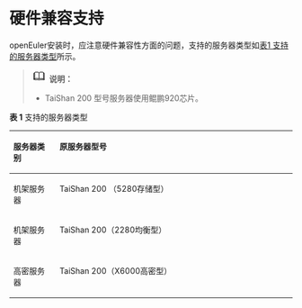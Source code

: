 # 硬件兼容支持<a name="ZH-CN_TOPIC_0183222649"></a>

openEuler安装时，应注意硬件兼容性方面的问题，支持的服务器类型如[表1 支持的服务器类型](#table1290416493212)所示。

>![](public_sys-resources/icon-note.gif) **说明：**   
>-   TaiShan 200 型号服务器使用鲲鹏920芯片。  

**表 1**  支持的服务器类型

<a name="table1290416493212"></a>
<table><thead align="left"><tr id="row290112491828"><th class="cellrowborder" valign="top" width="16.33%" id="mcps1.2.3.1.1"><p id="p690112493211"><a name="p690112493211"></a><a name="p690112493211"></a><strong id="b19928655101815"><a name="b19928655101815"></a><a name="b19928655101815"></a>服务器类别</strong></p>
</th>
<th class="cellrowborder" valign="top" width="83.67%" id="mcps1.2.3.1.2"><p id="p1290134912214"><a name="p1290134912214"></a><a name="p1290134912214"></a><strong id="b19929055101812"><a name="b19929055101812"></a><a name="b19929055101812"></a>原服务器型号</strong></p>
</th>
</tr>
</thead>
<tbody><tr id="row590318491422"><td class="cellrowborder" valign="top" width="16.33%" headers="mcps1.2.3.1.1 "><p id="p590211491211"><a name="p590211491211"></a><a name="p590211491211"></a>机架服务器</p>
</td>
<td class="cellrowborder" valign="top" width="83.67%" headers="mcps1.2.3.1.2 "><p id="p1892814177309"><a name="p1892814177309"></a><a name="p1892814177309"></a>TaiShan 200 （5280存储型）</p>
</td>
</tr>
<tr id="row199043498213"><td class="cellrowborder" valign="top" width="16.33%" headers="mcps1.2.3.1.1 "><p id="p590319496211"><a name="p590319496211"></a><a name="p590319496211"></a>机架服务器</p>
</td>
<td class="cellrowborder" valign="top" width="83.67%" headers="mcps1.2.3.1.2 "><p id="p354617288323"><a name="p354617288323"></a><a name="p354617288323"></a>TaiShan 200（2280均衡型）</p>
</td>
</tr>
<tr id="row7618918946"><td class="cellrowborder" valign="top" width="16.33%" headers="mcps1.2.3.1.1 "><p id="p17901045216"><a name="p17901045216"></a><a name="p17901045216"></a>高密服务器</p>
</td>
<td class="cellrowborder" valign="top" width="83.67%" headers="mcps1.2.3.1.2 "><p id="p192696508325"><a name="p192696508325"></a><a name="p192696508325"></a>TaiShan 200（X6000高密型）</p>
</td>
</tr>
</tbody>
</table>

